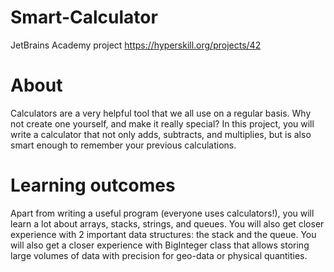 # Smart-Calculator
JetBrains Academy project https://hyperskill.org/projects/42

# About
Calculators are a very helpful tool that we all use on a regular basis. Why not create one yourself, and make it really special? In this project, you will write a calculator that not only adds, subtracts, and multiplies, but is also smart enough to remember your previous calculations.
# Learning outcomes
Apart from writing a useful program (everyone uses calculators!), you will learn a lot about arrays, stacks, strings, and queues. You will also get closer experience with 2 important data structures: the stack and the queue. You will also get a closer experience with BigInteger class that allows storing large volumes of data with precision for geo-data or physical quantities.
